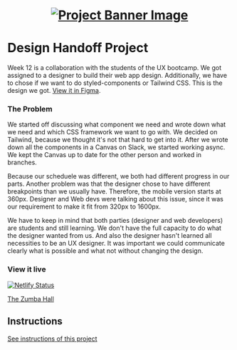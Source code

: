 <h1 align="center">
  <a href="">
    <img src="/zumba-hall-preview.png" alt="Project Banner Image">
  </a>
</h1>

# Design Handoff Project

Week 12 is a collaboration with the students of the UX bootcamp. We got assigned to a designer to build their web app design. Additionally, we have to chose if we want to do styled-components or Tailwind CSS. This is the design we got. [View it in Figma](https://www.figma.com/file/lxCKfaKF7XiBMMj9rEySIN/Annluis-Designer-Developer-Handover?type=design&node-id=116%3A1041&mode=design&t=vEVpGRl2eafxgbn2-1).

### The Problem

We started off discussing what component we need and wrote down what we need and which CSS framework we want to go with. We decided on Tailwind, because we thought it's not that hard to get into it. After we wrote down all the components in a Canvas on Slack, we started working async. We kept the Canvas up to date for the other person and worked in branches.

Because our scheduele was different, we both had different progress in our parts. Another problem was that the designer chose to have different breakpoints than we usually have. Therefore, the mobile version starts at 360px. Designer and Web devs were talking about this issue, since it was our requirement to make it fit from 320px to 1600px.

We have to keep in mind that both parties (designer and web developers) are students and still learning. We don't have the full capacity to do what the designer wanted from us. And also the designer hasn't learned all necessities to be an UX designer. It was important we could communicate clearly what is possible and what not without changing the design.

### View it live

[![Netlify Status](https://api.netlify.com/api/v1/badges/1c706e0c-299d-413c-a489-ac8a80740e88/deploy-status)](https://app.netlify.com/sites/the-zumba-hall/deploys)

[The Zumba Hall](https://the-zumba-hall.netlify.app/)

## Instructions

<a href="instructions.md">
   See instructions of this project
  </a>
